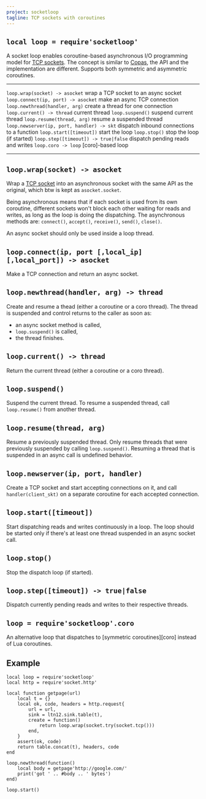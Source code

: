 ```yaml
---
project: socketloop
tagline: TCP sockets with coroutines
---
```


## `local loop = require'socketloop'`

A socket loop enables coroutine-based asynchronous I/O programming model for
[TCP sockets][TCP socket]. The concept is similar to [Copas], the API and the
implementation are different. Supports both symmetric and asymmetric
coroutines.

[Copas]: http://keplerproject.github.com/copas/

-------------------------------------------- ----------------------------------------
`loop.wrap(socket) -> asocket`					wrap a TCP socket to an async socket
`loop.connect(ip, port) -> asocket`				make an async TCP connection
`loop.newthread(handler, arg)`					create a thread for one connection
`loop.current() -> thread`							current thread
`loop.suspend()`										suspend current thread
`loop.resume(thread, arg)`							resume a suspended thread
`loop.newserver(ip, port, handler) -> skt`	dispatch inbound connections to a function
`loop.start([timeout])`								start the loop
`loop.stop()`											stop the loop (if started)
`loop.step([timeout]) -> true|false`			dispatch pending reads and writes
`loop.coro -> loop`									[coro]-based loop
-------------------------------------------- ----------------------------------------

## `loop.wrap(socket) -> asocket`

Wrap a [TCP socket] into an asynchronous socket with the same API
as the original, which btw is kept as `asocket.socket`.

Being asynchronous means that if each socket is used from its own coroutine,
different sockets won't block each other waiting for reads and writes,
as long as the loop is doing the dispatching. The asynchronous methods are:
`connect()`, `accept()`, `receive()`, `send()`, `close()`.

An async socket should only be used inside a loop thread.

## `loop.connect(ip, port [,local_ip] [,local_port]) -> asocket`

Make a TCP connection and return an async socket.

[TCP socket]: http://w3.impa.br/~diego/software/luasocket/tcp.html

## `loop.newthread(handler, arg) -> thread`

Create and resume a thead (either a coroutine or a coro thread).
The thread is suspended and control returns to the caller as soon as:

  * an async socket method is called,
  * `loop.suspend()` is called,
  * the thread finishes.


## `loop.current() -> thread`

Return the current thread (either a coroutine or a coro thread).

## `loop.suspend()`

Suspend the current thread. To resume a suspended thread,
call `loop.resume()` from another thread.

## `loop.resume(thread, arg)`

Resume a previously suspended thread. Only resume threads that were
previously suspended by calling `loop.suspend()`. Resuming a thread
that is suspended in an async call is undefined behavior.

## `loop.newserver(ip, port, handler)`

Create a TCP socket and start accepting connections on it, and call
`handler(client_skt)` on a separate coroutine for each accepted connection.

## `loop.start([timeout])`

Start dispatching reads and writes continuously in a loop.
The loop should be started only if there's at least one thread suspended in
an async socket call.

## `loop.stop()`

Stop the dispatch loop (if started).

## `loop.step([timeout]) -> true|false`

Dispatch currently pending reads and writes to their respective threads.

## `loop = require'socketloop'.coro`

An alternative loop that dispatches to [symmetric coroutines][coro] instead
of Lua coroutines.

## Example

~~~{.lua}
local loop = require'socketloop'
local http = require'socket.http'

local function getpage(url)
	local t = {}
	local ok, code, headers = http.request{
		url = url,
		sink = ltn12.sink.table(t),
		create = function()
			return loop.wrap(socket.try(socket.tcp()))
		end,
	}
	assert(ok, code)
	return table.concat(t), headers, code
end

loop.newthread(function()
	local body = getpage'http://google.com/'
	print('got ' .. #body .. ' bytes')
end)

loop.start()
~~~
